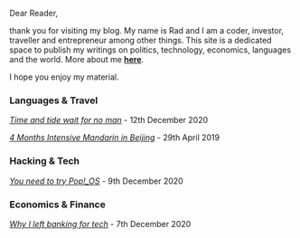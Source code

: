 Dear Reader,

thank you for visiting my blog. My name is Rad and I am a coder, investor, traveller and entrepreneur among other things. This site is a dedicated space to publish my writings on politics, technology, economics, languages and the world. More about me **[here](http://www.radleylewis.com/about_author_001.html)**.

I hope you enjoy my material.

### Languages & Travel

*[Time and tide wait for no man](http://www.radleylewis.com/time_001.html)* - 12th December 2020

*[4 Months Intensive Mandarin in Beijing](http://www.radleylewis.com/chinese_001.html)* - 29th April 2019

### Hacking & Tech

*[You need to try Pop!_OS](http://www.radleylewis.com/pop_os_001.html)* - 9th December 2020

### Economics & Finance

*[Why I left banking for tech](http://www.radleylewis.com/banking_001.html)* - 7th December 2020



